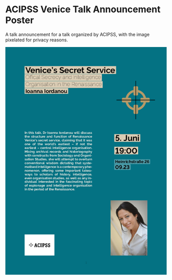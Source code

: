 # ACIPSS Venice Talk Announcement Poster
A talk announcement for a talk organized by ACIPSS, with the image pixelated for privacy reasons.

![preview of the poster](https://github.com/latex-ninja/ACIPSS-Venice-TalkAnnouncement-Poster/blob/master/preview-acipss-venice.png)


